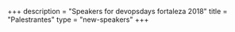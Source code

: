 +++
description = "Speakers for devopsdays fortaleza 2018"
title = "Palestrantes"
type = "new-speakers"
+++
